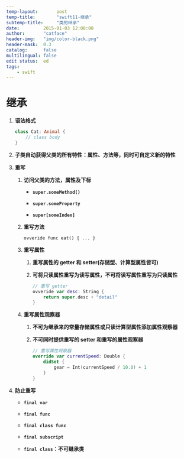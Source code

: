 ```yaml
---
temp-layout:       post
temp-title:        "swift11-继承"
subtemp-title:     "类的继承"
date:         2015-01-03 12:00:00
author:       "catface"
header-img:   "img/color-black.png"
header-mask:  0.3
catalog:      false
multilingual: false
edit status:  ed
tags:
    - swift
---
```


# 继承

1. **语法格式**

	``` swift
	class Cat: Animal {
	    // class body
	}
	```

2. **子类自动获得父类的所有特性：属性、方法等，同时可自定义新的特性**

3. **重写**

	1. **访问父类的方法，属性及下标**

		- **`super.someMethod()`**

		- **`super.someProperty`**

		- **`super[someIndex]`**

	2. **重写方法**

		`ovveride func eat() { ... }`

	3. **重写属性**

		1. **重写属性的 getter 和 setter(存储型、计算型属性皆可)**

		2. **可将只读属性重写为读写属性，不可将读写属性重写为只读属性**

			``` swift
			// 重写 getter
			ovveride var desc: String {
				return super.desc + "detail"
			}
			```

	4. **重写属性观察器**

		1. **不可为继承来的常量存储属性或只读计算型属性添加属性观察器**

		2. **不可同时提供重写的 setter 和重写的属性观察器**

			``` swift
			// 重写属性观察器
			override var currentSpeed: Double {
			    didSet {
			        gear = Int(currentSpeed / 10.0) + 1
			    }
			}
			```

4. **防止重写**

	- **`final var`**

	- **`final func`**

	- **`final class func`**

	- **`final subscript`**

	- **`final class`：不可继承类**